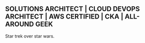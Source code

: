 ## SOLUTIONS ARCHITECT | CLOUD DEVOPS ARCHITECT | AWS CERTIFIED | CKA | ALL-AROUND GEEK










Star trek over star wars.
